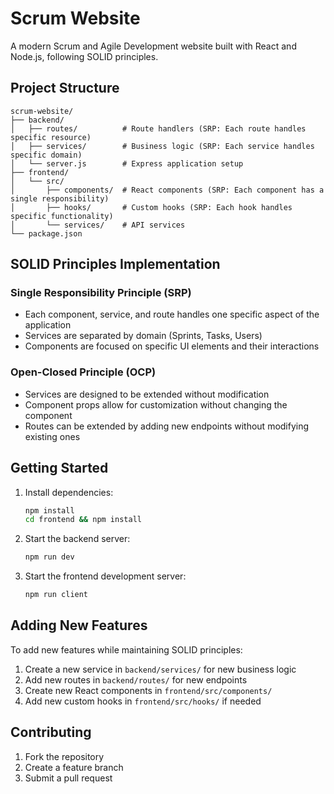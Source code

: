 # Scrum Website

A modern Scrum and Agile Development website built with React and Node.js, following SOLID principles.

## Project Structure

```
scrum-website/
├── backend/
│   ├── routes/          # Route handlers (SRP: Each route handles specific resource)
│   ├── services/        # Business logic (SRP: Each service handles specific domain)
│   └── server.js        # Express application setup
├── frontend/
│   └── src/
│       ├── components/  # React components (SRP: Each component has a single responsibility)
│       ├── hooks/       # Custom hooks (SRP: Each hook handles specific functionality)
│       └── services/    # API services
└── package.json
```

## SOLID Principles Implementation

### Single Responsibility Principle (SRP)
- Each component, service, and route handles one specific aspect of the application
- Services are separated by domain (Sprints, Tasks, Users)
- Components are focused on specific UI elements and their interactions

### Open-Closed Principle (OCP)
- Services are designed to be extended without modification
- Component props allow for customization without changing the component
- Routes can be extended by adding new endpoints without modifying existing ones

## Getting Started

1. Install dependencies:
   ```bash
   npm install
   cd frontend && npm install
   ```

2. Start the backend server:
   ```bash
   npm run dev
   ```

3. Start the frontend development server:
   ```bash
   npm run client
   ```

## Adding New Features

To add new features while maintaining SOLID principles:

1. Create a new service in `backend/services/` for new business logic
2. Add new routes in `backend/routes/` for new endpoints
3. Create new React components in `frontend/src/components/`
4. Add new custom hooks in `frontend/src/hooks/` if needed

## Contributing

1. Fork the repository
2. Create a feature branch
3. Submit a pull request
